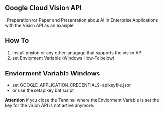 Google Cloud Vision API
------------------------
-Preperation for Paper and Presentation about AI in Enterprise Applications with the Vision API as an example


 How To
--------
 1. install phyton or any other lanugage that supports the vision API
 2. set Enviorment Variable (Windows How-To below)
  
 Enviorment Variable Windows
---------------------------
 - set GOOGLE_APPLICATION_CREDENTIALS=apikeyfile.json
 - or use the setapikey.bat script
 
**Attention**
 if you close the Terminal where the Enviorment Variable is set the key for the vision API is not active anymore.
